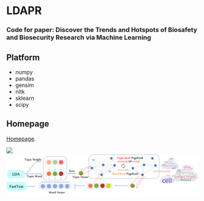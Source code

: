 # LDAPR
### Code for paper: Discover the Trends and Hotspots of Biosafety and Biosecurity Research via Machine Learning

## Platform
- numpy
- pandas
- gensim
- nltk
- sklearn
- scipy

## Homepage
[Homepage](https://www.keaml.cn/Biosafety/).

![](/image/Framework.png=100x100)  
![](/image/LDAPR.png)
